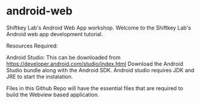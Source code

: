 # android-web
Shiftkey Lab's Android Web App workshop.
Welcome to the Shiftkey Lab's Android web app development tutorial. 

Resources Required: 

Android Studio: 
This can be downloaded from https://developer.android.com/studio/index.html 
Download the Android Studio bundle along with the Android SDK. 
Android studio requires JDK and JRE to start the instalation. 

Files in this Github Repo will have the essential files that are required to build the Webview based application.

